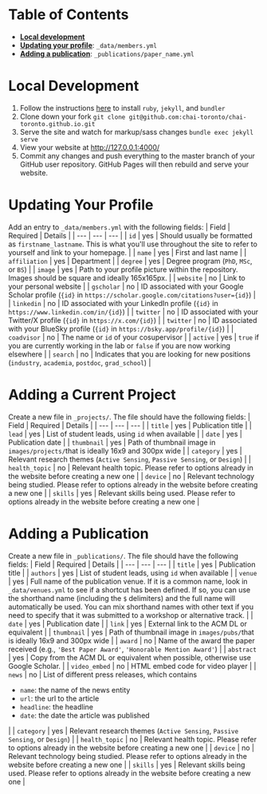 # Table of Contents
- **[Local development](#local-development)**
- **[Updating your profile](#updating-your-profile)**: `_data/members.yml`
- **[Adding a publication](#adding-a-publication)**: `_publications/paper_name.yml`

# Local Development
1. Follow the instructions [here](https://jekyllrb.com/docs/installation/) to install `ruby`, `jekyll`, and `bundler`
2. Clone down your fork `git clone git@github.com:chai-toronto/chai-toronto.github.io.git`
3. Serve the site and watch for markup/sass changes `bundle exec jekyll serve`
4. View your website at http://127.0.0.1:4000/
5. Commit any changes and push everything to the master branch of your GitHub user repository. GitHub Pages will then rebuild and serve your website.

# Updating Your Profile
Add an entry to `_data/members.yml` with the following fields:
| Field | Required | Details |
| --- | --- | --- |
| `id` | yes | Should usually be formatted as `firstname_lastname`. This is what you'll use throughout the site to refer to yourself and link to your homepage. |
| `name` | yes | First and last name | 
| `affiliation` | yes | Department |
| `degree` | yes | Degree program (`PhD`, `MSc`, or `BS`) |
| `image` | yes | Path to your profile picture within the repository. Images should be square and ideally 165x165px. |
| `website` | no | Link to your personal website |
| `gscholar` | no | ID associated with your Google Scholar profile (`{id}` in `https://scholar.google.com/citations?user={id}`) |
| `linkedin` | no | ID associated with your LinkedIn profile (`{id}` in `https://www.linkedin.com/in/{id}`) |
| `twitter` | no | ID associated with your Twitter/X profile (`{id}` in `https://x.com/{id}`) |
| `twitter` | no | ID associated with your BlueSky profile (`{id}` in `https://bsky.app/profile/{id}`) |
| `coadvisor` | no | The name or `id` of your cosupervisor |
| `active` | yes | `true` if you are currently working in the lab or `false` if you are now working elsewhere |
| `search` | no | Indicates that you are looking for new positions (`industry`, `academia`, `postdoc`, `grad_school`) |

# Adding a Current Project
Create a new file in `_projects/`. The file should have the following fields:
| Field | Required | Details |
| --- | --- | --- |
| `title` | yes | Publication title |
| `lead` | yes | List of student leads, using `id` when available |
| `date` | yes | Publication date |
| `thumbnail` | yes | Path of thumbnail image in `images/projects/`that is ideally 16x9 and 300px wide |
| `category` | yes | Relevant research themes (`Active Sensing`, `Passive Sensing`, or `Design`) |
| `health_topic` | no | Relevant health topic. Please refer to options already in the website before creating a new one |
| `device` | no | Relevant technology being studied. Please refer to options already in the website before creating a new one |
| `skills` | yes | Relevant skills being used. Please refer to options already in the website before creating a new one |

# Adding a Publication
Create a new file in `_publications/`. The file should have the following fields:
| Field | Required | Details |
| --- | --- | --- |
| `title` | yes | Publication title |
| `authors` | yes | List of student leads, using `id` when available |
| `venue` | yes | Full name of the publication venue. If it is a common name, look in `_data/venues.yml` to see if a shortcut has been defined. If so, you can use the shorthand name (including the `$` delimiters) and the full name will automatically be used. You can mix shorthand names with other text if you need to specify that it was submitted to a workshop or alternative track. |
| `date` | yes | Publication date |
| `link` | yes | External link to the ACM DL or equivalent |
| `thumbnail` | yes | Path of thumbnail image in `images/pubs/`that is ideally 16x9 and 300px wide |
| `award` | no | Name of the award the paper received (e.g., `'Best Paper Award'`, `'Honorable Mention Award'`) |
| `abstract` | yes | Copy from the ACM DL or equivalent when possible, otherwise use Google Scholar. |
| `video_embed` | no | HTML embed code for video player |
| `news` | no | List of different press releases, which contains <ul><li>`name`: the name of the news entity</li><li>`url`: the url to the article</li><li>`headline`: the headline</li><li>`date`: the date the article was published</li></ul> |
| `category` | yes | Relevant research themes (`Active Sensing`, `Passive Sensing`, or `Design`) |
| `health_topic` | no | Relevant health topic. Please refer to options already in the website before creating a new one |
| `device` | no | Relevant technology being studied. Please refer to options already in the website before creating a new one |
| `skills` | yes | Relevant skills being used. Please refer to options already in the website before creating a new one |